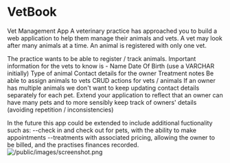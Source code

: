 # VetBook
Vet Management App
A veterinary practice has approached you to build a web application to help them manage their animals and vets.
A vet may look after many animals at a time. An animal is registered with only one vet.

The practice wants to be able to register / track animals. Important information for the vets to know is -
Name
Date Of Birth (use a VARCHAR initially)
Type of animal
Contact details for the owner
Treatment notes
Be able to assign animals to vets
CRUD actions for vets / animals
If an owner has multiple animals we don't want to keep updating contact details separately for each pet.
Extend your application to reflect that an owner can have many pets and to more sensibly keep track of
owners' details (avoiding repetition / inconsistencies)

In the future this app could be extended to include additional fuctionality such as:
--check in and check out for pets, with the ability to make appointments
--treatments with associated pricing, allowing the owner to be billed, and the practises finances recorded.
![/public/images/screenshot.png]()
